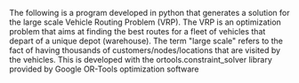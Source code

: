 The following is a program developed in python that generates a solution for the large scale Vehicle Routing Problem (VRP). The VRP is an optimization problem that aims at finding the best routes for a fleet of vehicles that depart of a unique depot (warehouse). The term "large scale" refers to the fact of having thousands of customers/nodes/locations that are visited by the vehicles. This is developed with the ortools.constraint\_solver library provided by Google OR-Tools optimization software

